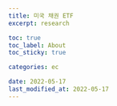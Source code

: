 ```yaml
---
title: 미국 채권 ETF
excerpt: research

toc: true
toc_label: About
toc_sticky: true

categories: ec

date: 2022-05-17
last_modified_at: 2022-05-17
---
```

